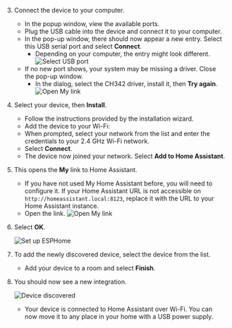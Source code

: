 
3. Connect the device to your computer.
     * In the popup window, view the available ports.
     * Plug the USB cable into the device and connect it to your computer.
     * In the pop-up window, there should now appear a new entry. Select this USB serial port and select **Connect**.
         * Depending on your computer, the entry might look different.
     ![Select USB port](/images/assist/esp32-atom-flash-select-port.png)
     * If no new port shows, your system may be missing a driver. Close the pop-up window.
         * In the dialog, select the CH342 driver, install it, then **Try again**.
     ![Open My link](/images/assist/esp32-atom-flash-no-port.png)
1. Select your device, then **Install**.
     * Follow the instructions provided by the installation wizard.
     * Add the device to your Wi-Fi:
     * When prompted, select your network from the list and enter the credentials to your 2.4&nbsp;GHz Wi-Fi network.
     * Select **Connect**.
     * The device now joined your network. Select **Add to Home Assistant**.
1. This opens the **My** link to Home Assistant. 
   * If you have not used My Home Assistant before, you will need to configure it. If your Home Assistant URL is not accessible on `http://homeassistant.local:8123`, replace it with the URL to your Home Assistant instance.
   * Open the link.
   ![Open My link](/images/assist/esp32-atom-flash-06.png)
1. Select **OK**. 
   
   ![Set up ESPHome](/images/assist/esp32-atom-flash-07.png)
1. To add the newly discovered device, select the device from the list.
   * Add your device to a room and select **Finish**. 
1. You should now see a new integration.

   ![Device discovered](/images/assist/m5stack-atom-echo-discovered-03.png)
   * Your device is connected to Home Assistant over Wi-Fi. You can now move it to any place in your home with a USB power supply. 